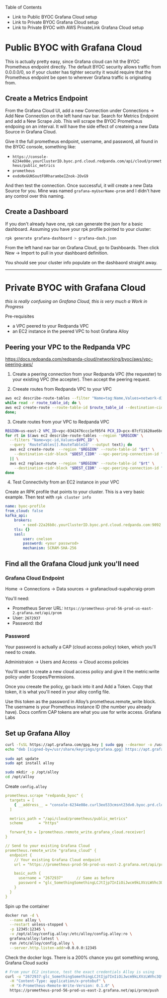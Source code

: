 Table of Contents
* Link to Public BYOC Grafana Cloud setup
* Link to Private BYOC Grafana Cloud setup
* Link to Private BYOC with AWS PrivateLink Grafana Cloud setup


# Public BYOC with Grafana Cloud

This is actually pretty easy, since Grafana cloud can hit the BYOC Prometheus endpoint directly.    The default BYOC security allows traffic from 0.0.0.0/0, so if your cluster has tighter security it would require that the Prometheus endpoint be open to wherever Grafana traffic is originating from.

## Create a Metrics Endpoint

From the Grafana Cloud UI, add a new Connection under Connections -> Add New Connection on the left hand nav bar.   Search for Metrics Endpoint and add a New Scrape Job.    This will scrape the BYOC Prometheus endpoing on an interval.   It will have the side effect of createing a new Data Source in Grafana Cloud.

Give it the full prometheus endpoint, username, and password, all found in the BYOC console, something like:

* `https://console-6234e08e.yourClusterID.byoc.prd.cloud.redpanda.com/api/cloud/prometheus/public_metrics`
* `prometheus`
* `exdoNxGUNSoutFORharambeIZnok-2OvG9`

And then test the connection.   Once successful, it will create a new Data Source for you.   Mine was named `grafana-myUserName-prom` and I didn't have any control over this naming.   


## Create a Dashboard

If you don't already have one, rpk can generate the json for a basic dashboard.  Assuming you have your rpk profile pointed to your cluster:

```bash
rpk generate grafana-dashboard > grafana-dash.json
```

From the left hand nav bar on Grafana Cloud, go to Dashboards.   Then click New -> Import to pull in your dashboard definition.

You should see your cluster info populate on the dashbaord straight away.

---

# Private BYOC with Grafana Cloud

_this is really confusing on Grafana Cloud, this is very much a Work in Progress_

Pre-requisites
* a VPC peered to your Redpanda VPC
* an EC2 instance in the peered VPC to host Grafana Alloy

## Peering your VPC to the Redpanda VPC

https://docs.redpanda.com/redpanda-cloud/networking/byoc/aws/vpc-peering-aws/

1.  Create a peering connection from your Redpanda VPC (the requester) to your existing VPC (the accepter).  Then accept the peering request.

2.  Creeate routes from Redpanda VPC to your VPC

```bash
aws ec2 describe-route-tables --filter "Name=tag:Name,Values=network-d327sjl5akisag7hahgg" "Name=tag:purpose,Values=private" | jq -r '.RouteTables[].RouteTableId' | \
while read -r route_table_id; do \
aws ec2 create-route --route-table-id $route_table_id --destination-cidr-block 10.100.0.0/16 --vpc-peering-connection-id pcx-07cf11620ae6bda66; \
done;
```

3.  Create routes from your VPC to Redpanda VPC

```bash
REGION=us-east-2 VPC_ID=vpc-0342476ccc1ef05f4 PCX_ID=pcx-07cf11620ae6bda66 DEST_CIDR=10.30.0.0/16; \
for rt in $(aws ec2 describe-route-tables --region "$REGION" \
  --filters "Name=vpc-id,Values=$VPC_ID" \
  --query 'RouteTables[].RouteTableId' --output text); do
  aws ec2 create-route  --region "$REGION" --route-table-id "$rt" \
    --destination-cidr-block "$DEST_CIDR" --vpc-peering-connection-id "$PCX_ID" \
  || \
  aws ec2 replace-route --region "$REGION" --route-table-id "$rt" \
    --destination-cidr-block "$DEST_CIDR" --vpc-peering-connection-id "$PCX_ID";
done
```

4.  Test Connectivity from an EC2 instance in your VPC

Create an RPK profile that points to your cluster.   This is a very basic example.  Then test with `rpk cluster info`

```yaml
name: byoc-profile
from_cloud: false
kafka_api:
    brokers:
        - seed-22a26b8c.yourClusterID.byoc.prd.cloud.redpanda.com:9092
    tls: {}
    sasl:
        user: cnelson
        password: <your passwrod>
        mechanism: SCRAM-SHA-256
```

## Find all the Grafana Cloud junk you'll need

### Grafana Cloud Endpoint

Home -> Connections -> Data sources -> grafanacloud-supahcraig-prom

You'll need:
* Prometheus Server URL:   `https://prometheus-prod-56-prod-us-east-2.grafana.net/api/prom`
* User: `2672937`
* Password:   _tbd_

### Password

Your password is actually a CAP (cloud access policy) token, which you'll need to create.

Administraion -> Users and Access -> Cloud access policies

You'lll want to create a new cloud access policy and give it the metric:write policy under Scopes/Permissions.

Once you creeate the policy, go back into it and Add a Token.    Copy that token, it is what you'll need in your alloy config file.

Use this token as the password in Alloy’s prometheus.remote_write block. The username is your Prometheus instance ID (the number you already have). Docs confirm CAP tokens are what you use for write access. 
Grafana Labs



## Set up Grafana Alloy

```bash
curl -fsSL https://apt.grafana.com/gpg.key | sudo gpg --dearmor -o /usr/share/keyrings/grafana.gpg  
echo "deb [signed-by=/usr/share/keyrings/grafana.gpg] https://apt.grafana.com stable main" | sudo tee /etc/apt/sources.list.d/grafana.list  
  
sudo apt update  
sudo apt install alloy
```

```bash
sudo mkdir -p /opt/alloy  
cd /opt/alloy
```

Create `config.alloy`

```yaml
prometheus.scrape "redpanda_byoc" {
  targets = [
    { __address__ = "console-6234e08e.curl3eo533cmsnt23dv0.byoc.prd.cloud.redpanda.com" },
  ]

  metrics_path = "/api/cloud/prometheus/public_metrics"
  scheme       = "https"

  forward_to = [prometheus.remote_write.grafana_cloud.receiver]
}

// Send to your existing Grafana Cloud
prometheus.remote_write "grafana_cloud" {
  endpoint {
    // Your existing Grafana Cloud endpoint
    url = "https://prometheus-prod-56-prod-us-east-2.grafana.net/api/prom/push"

    basic_auth {
      username = "2672937"      // Same as before
      password = "glc_SomethingSomethingLCJtIjp7InIiOiJwcm9kLXVzLWVhc3QtMCJ9fQ=="
    }
  }
}
```




Spin up the container
```bash
docker run -d \
  --name alloy \
  --restart unless-stopped \
  -p 12345:12345 \
  -v /opt/alloy/config.alloy:/etc/alloy/config.alloy:ro \
  grafana/alloy:latest \
  run /etc/alloy/config.alloy \
  --server.http.listen-addr=0.0.0.0:12345
```

Check the docker logs.  There is a 200% chance you got something wrong, Grafana Cloud _sucks_

```bash
# From your EC2 instance, test the exact credentials Alloy is using  
curl -u "2672937:glc_SomethingSomethingLCJtIjp7InIiOiJwcm9kLXVzLWVhc3QtMCJ9fQ==" \
  -H "Content-Type: application/x-protobuf" \
  -H "X-Prometheus-Remote-Write-Version: 0.1.0" \
  https://prometheus-prod-56-prod-us-east-2.grafana.net/api/prom/push
```


